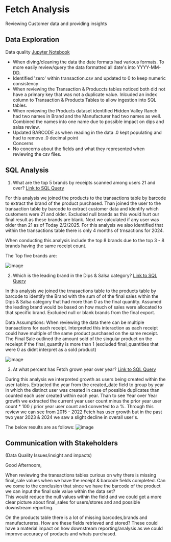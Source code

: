 # Fetch Analysis
Reviewing Customer data and providing insights

## Data Exploration
Data quality [Jupyter Notebook](https://github.com/whartzler/fetch_analysis/blob/main/Code%20Files/TABLE%20ANALYSIS.ipynb)
  - When diving/cleaning the data the date formats had various formats.  To more easily review/query the data formatted all date's into YYYY-MM-DD.  
  - Identified 'zero' within transaction.csv and updated to 0 to keep numeric consistency
  - When reviewing the Transaction & Produccts tables noticed both did not have a primary key that was not a duplicate value. Inlcuded an index column to Transaction & Products Tables to allow ingestion into SQL tables.
  - When reviewing the Products dataset identified Hidden Valley Ranch had two names in Brand and the Manufacturer had two names as well. Combined the names into one name due to possible impact on dips and salsa review.
  - Updated BARCODE as when reading in the data .0 kept populating and had to remove .0 decimal point  
Concerns
  - No concerns about the fields and what they represented when reviewing the csv files.

## SQL Analysis

1. What are the top 5 brands by receipts scanned among users 21 and over? [Link to SQL Query](https://github.com/whartzler/fetch_analysis/blob/main/Code%20Files/Top_5_Brand.sql)

For this analysis we joined the products to the transactions table by barcode to extract the brand of the product purchased. Than joined the user to the transaction table by barcode to extract customer data and identify which customers were 21 and older. Excluded null brands as this would hurt our final result as these brands are blank.  Next we calculated if any user was older than 21 as of Today 2/2/2025.  For this analysis we also identified that within the transactions table there is only 4 months of trnsactions for 2024.  

When conducting this analysis include the top 8 brands due to  the top 3 - 8 brands having the same receipt count.  

The Top five brands are:

![image](https://github.com/user-attachments/assets/2d005e26-69c1-4bc7-a678-ff2875543ffd)


2. Which is the leading brand in the Dips & Salsa category? [Link to SQL Query](![image](https://github.com/user-attachments/assets/5b1d75b1-aff6-4d2b-ae38-e4facc8d5772)
)
   
In this analysis we joined the trnasactions table to the products table by barcode to identify the Brand with the sum of of the final sales within the Dips & Salsa category that had more than 0 as the final quantity. Assumed the leading brand would be based on how much of sales were allocated to that specific brand. Excluded null or blank brands from the final export.  

Data Assumptions: When reviewing the data there can be multiple transactions for each receipt.  Interpreted this interaction as each receipt could have multiple of the same product purchased on the same receipt. The Final Sale outlined the amount sold of the singular product on the receiept if the final_quantity is more than 1 (excluded final_quantities that were 0 as didnt interpret as a sold product)

![image](https://github.com/user-attachments/assets/49c8e0e6-bd2b-41b2-8483-06586c301ebe)

3. At what percent has Fetch grown year over year? [Link to SQL Query](https://github.com/whartzler/fetch_analysis/blob/main/Code%20Files/Feth_YOY_Review.sql)

During this analysis we interpreted growth as users being created within the user tables.  Extracted the year from the created_date field to group by year in which the distinct user was created in case of possible duplicates than counted each user created within each year.  Than to see Year over Year growth we extracted the current year user count minus the prior year user count * 100 / prior year user count and converted to a %. 
Through this review we can see from 2015 - 2022 Fetch has user growth but in the past two year 2023 & 2024 we saw a slight decline in overall user's. 

The below results are as follows:
![image](https://github.com/user-attachments/assets/6b43b69a-f966-4781-90ac-fb48b4c040ff)

## Communication with Stakeholders

(Data Quality Issues/insight and impacts)

Good Afternoom, 

When reviewing the transactions tables curious on why there is missing final_sale values when we have the receipt & barcode fields completed. Can we come to the conclusion that since we have the barcode of the product we can input the final sale value within the data set?  
This would reduce the null values within the field and we could get a more clear picture about final_sales for users/stores and and possible downstream reporting. 

On the products table there is a lot of missing barcodes,brands and manufacturerss.  How are these fields retrieved and stored? These could have a material impact on how downstream reporting/analysis as we could improve accuracy of products and whats purchased.   



